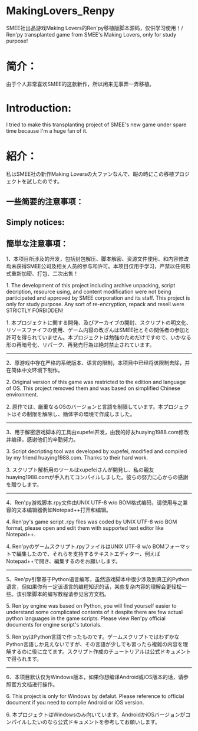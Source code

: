 # MakingLovers_Renpy
SMEE社出品游戏Making Lovers的Ren'py移植版脚本源码，仅供学习使用！/ Ren'py transplanted game from SMEE's Making Lovers, only for study purpose!

简介：
====
由于个人非常喜欢SMEE的这款新作，所以闲来无事弄一弄移植。

Introduction:
====
I tried to make this transplanting project of SMEE's new game under spare time because I'm a huge fan of it.

紹介：
====
私はSMEE社の新作Making Loversの大ファンなんで、暇の時にこの移植プロジェクトを試したのです。

一些简要的注意事项：
----
Simply notices:
----
簡単な注意事項：
----

<p>1、本项目所涉及的开发，包括封包解压、脚本解密、资源文件使用、和内容修改均未获得SMEE公司及相关人员的参与和许可。本项目仅用于学习，严禁以任何形式重新加密、打包、二次出售！</p>
<p>1. The development of this project including archive unpacking, script decription, resource using, and content modification were not being participated and approved by SMEE corporation and its staff. This project is only for study purpose. Any sort of re-encryption, repack and resell were STRICTLY FORBIDDEN!</p>
<p>1. 本プロジェクトに関する開発、及びアーカイブの開封、スクリプトの明文化、リソースファイフの使用、ゲーム内容の改ざんはSMEE社とその関係者の参加と許可を得られていません。本プロジェクトは勉強のためだけですので、いかなる形の再暗号化、リパーク、再発売行為は絶対禁止されています。</p>

***

<p>2、原游戏中存在严格的系统版本、语言的限制，本项目中已经将该限制去除，并在简体中文环境下制作。</p>
<p>2. Original version of this game was restricted to the edition and language of OS. This project removed them and was based on  simplified Chinese environment.</p>
<p>2. 原作では、厳重なるOSのバージョンと言語を制限しています。本プロジェクトはその制限を解除し、簡体字の環境で作成しました。</p>

***

<p>3、用于解密游戏脚本的工具由xupefei开发，由我的好友huaying1988.com修改并编译，感谢他们的辛勤努力。</p>
<p>3. Script decripting tool was developed by xupefei, modified and compiled by my friend huaying1988.com. Thanks to their hard work.</p>
<p>3. スクリプト解析用のツールはxupefeiさんが開発し、私の親友huaying1988.comが手入れてコンパイルしました。彼らの努力に心からの感謝を贈りします。</p>

***

<p>4、Ren'py游戏脚本.rpy文件由UNIX UTF-8 w/o BOM格式编码，请使用与之兼容的文本编辑器例如Notepad++打开和编辑。</p>
<p>4. Ren'py's game script .rpy files was coded by UNIX UTF-8 w/o BOM format, please open and edit them with supported text editor like Notepad++.</p>
<p>4. Ren'pyのゲームスクリプト.rpyファイルはUNIX UTF-8 w/o BOMフォーマットで編集したので、それらを支持するテキストエディター、例えばNotepad++で開き、編集するのをお願いします。</p>

***

<p>5、Ren'py引擎基于Python语言编写，虽然游戏脚本中很少涉及到真正的Python语言，但如果你有一定该语言的编程知识的话，某些复杂内容的理解会更轻松一些。该引擎脚本的编写教程请参见官方文档。</p>
<p>5. Ren'py engine was based on Python, you will find yourself easier to understand some complicated contents of it despite there are few actual python languages in the game scripts. Please view Ren'py official documents for engine script's tutorials.</p>
<p>5. Ren'pyはPython言語で作ったものです。ゲームスクリプトではわずかなPython言語しか見えないですが、その言語が少しでも習ったら複雑の内容を理解するのに役に立てます。スクリプト作成のチュートリアルは公式ドキュメントで得られます。</p>

***

<p>6、本项目默认仅为Windows版本，如果你想编译Android或iOS版本的话，请参照官方文档进行操作。</p>
<p>6. This project is only for Windows by defalut. Please reference to official document if you need to complie Android or iOS version.</p>
<p>6. 本プロジェクトはWindowsのみ向いています。AndroidかiOSバージョンがコンパイルしたいのなら公式ドキュメントを参考してお願いします。</p>
